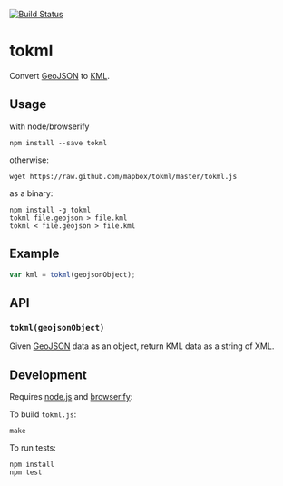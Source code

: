 [![Build Status](https://travis-ci.org/tmcw/tokml.png)](https://travis-ci.org/tmcw/tokml)

# tokml

Convert [GeoJSON](http://geojson.org/) to [KML](https://developers.google.com/kml/documentation/).

## Usage

with node/browserify

    npm install --save tokml

otherwise:

    wget https://raw.github.com/mapbox/tokml/master/tokml.js

as a binary:

    npm install -g tokml
    tokml file.geojson > file.kml
    tokml < file.geojson > file.kml

## Example

```js
var kml = tokml(geojsonObject);
```

## API

### `tokml(geojsonObject)`

Given [GeoJSON](http://geojson.org/) data as an object, return KML data as a
string of XML.

## Development

Requires [node.js](http://nodejs.org/) and [browserify](https://github.com/substack/node-browserify):

To build `tokml.js`:

    make

To run tests:

    npm install
    npm test
